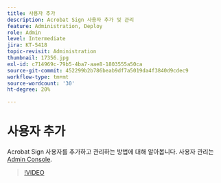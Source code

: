 ```yaml
---
title: 사용자 추가
description: Acrobat Sign 사용자 추가 및 관리
feature: Administration, Deploy
role: Admin
level: Intermediate
jira: KT-5418
topic-revisit: Administration
thumbnail: 17356.jpg
exl-id: c714969c-79b5-4ba7-aae8-1803555a50ca
source-git-commit: 452299b2b786beab9df7a5019da4f3840d9cdec9
workflow-type: tm+mt
source-wordcount: '30'
ht-degree: 20%

---
```


# 사용자 추가

Acrobat Sign 사용자를 추가하고 관리하는 방법에 대해 알아봅니다. 사용자 관리는 [Admin Console](https://adminconsole.adobe.com/).

>[!VIDEO](https://video.tv.adobe.com/v/3419315?quality=12&learn=on&hidetitle=true)
